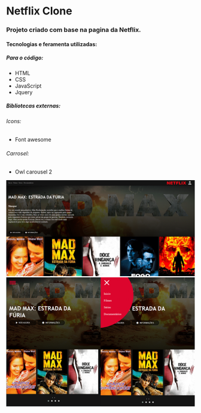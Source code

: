 # Netflix Clone

### Projeto criado com base na pagina da Netflix.

#### Tecnologias e feramenta utilizadas: 
##### Para o código:
-   HTML
-   CSS
-   JavaScript
-   Jquery
  
##### Bibliotecas externas:
###### Icons:
- Font awesome
###### Carrosel:
- Owl carousel 2 

<img src = "./img/README/Tela.png">
<img src = "./img/README/Tela2.png"> 